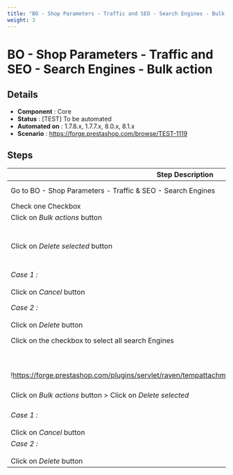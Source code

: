 ```yaml
---
title: "BO - Shop Parameters - Traffic and SEO - Search Engines - Bulk action"
weight: 3
---
```


# BO - Shop Parameters - Traffic and SEO - Search Engines - Bulk action
## Details
* **Component** : Core
* **Status** : [TEST] To be automated
* **Automated on** : 1.7.8.x, 1.7.7.x, 8.0.x, 8.1.x
* **Scenario** : https://forge.prestashop.com/browse/TEST-1119

## Steps
| Step Description | Expected result |
| ----- | ----- |
| Go to BO - Shop Parameters - Traffic & SEO - Search Engines | * Search Engines Page is displayed<br> * *Bulk actions* button is disabled |
| Check one Checkbox | The *Bulk actions* button is enabled |
| Click on *Bulk actions* button | *Delete selected* sub-button appears |
| Click on *Delete selected* button | A modal appears :<br><br> <br><br>!https://forge.prestashop.com/plugins/servlet/raven/tempattachment/7468014264247928276/bulk1.png|width=536,height=155! |
| *Case 1 :*<br><br>Click on *Cancel* button | * The Modal disappears<br> * The Search Engines page is well displayed<br> * The selected item is still checked (aol) |
| *Case 2 :*<br><br>Click on *Delete* button | * This message is displayed :  "The selection has been successfully deleted."<br> * The Search Engines page is displayed<br> * The item selected (aol) is not in the engines list<br> * Bulk button is disabled |
| Click on the checkbox to select all search Engines<br><br> <br><br>!https://forge.prestashop.com/plugins/servlet/raven/tempattachment/6975361743330636649/bulk2.png|width=512,height=49! | All search engines in the page are checked<br><br>The *Bulk actions* button is enabled |
| Click on *Bulk actions* button > Click on *Delete selected* | A modal appears :<br><br>!https://forge.prestashop.com/plugins/servlet/raven/tempattachment/7468014264247928276/bulk1.png|width=536,height=155! |
| *Case 1 :*<br><br>Click on *Cancel* button | * The Modal disappears<br> * The Search Engines page is well displayed<br> * The selected item still checked  (all the page items) |
| *Case 2 :*<br><br>Click on *Delete* button | * This message is displayed :  "The selection has been successfully deleted."<br> * The Search Engines page is empty<br> * *Bulk actions* button disappears |
